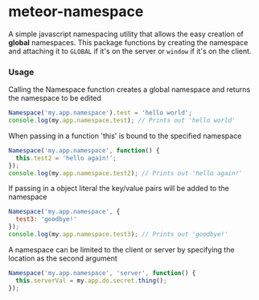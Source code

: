 meteor-namespace
================

A simple javascript namespacing utility that allows the easy creation of **global** namespaces. 
This package functions by creating the namespace and attaching it to ```GLOBAL``` if it's on the server
or ```window``` if it's on the client. 

### Usage

Calling the Namespace function creates a global namespace and returns the namespace to be edited
```js
Namespace('my.app.namespace').test = 'hello world';
console.log(my.app.namespace.test); // Prints out 'hello world'
```

When passing in a function 'this' is bound to the specified namespace
```js
Namespace('my.app.namespace', function() {
  this.test2 = 'hello again!';
});
console.log(my.app.namespace.test2); // Prints out 'hello again!'
```

If passing in a object literal the key/value pairs will be added to the namespace
```js
Namespace('my.app.namespace', {
  test3: 'goodbye!'
});
console.log(my.app.namespace.test3); // Prints out 'goodbye!'
```

A namespace can be limited to the client or server by specifying the location as the second argument
```js
Namespace('my.app.namespace', 'server', function() {
  this.serverVal = my.app.do.secret.thing();
});
```
